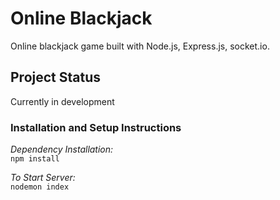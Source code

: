# Online Blackjack
Online blackjack game built with Node.js, Express.js, socket.io.

## Project Status
Currently in development

### Installation and Setup Instructions

*Dependency Installation:*   
```npm install```

*To Start Server:*  
```nodemon index```
